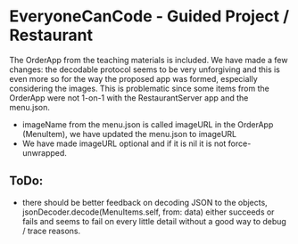 # EveryoneCanCode - Guided Project / Restaurant

The OrderApp from the teaching materials is included.
We have made a few changes: the decodable protocol seems to be very unforgiving and this is even more so for the way the proposed app was formed, especially considering the images. This is problematic since some items from the OrderApp were not 1-on-1 with the RestaurantServer app and the menu.json.

- imageName from the menu.json is called imageURL in the OrderApp (MenuItem), we have updated the menu.json to imageURL
- We have made imageURL optional and if it is nil it is not force-unwrapped.

## ToDo:
- there should be better feedback on decoding JSON to the objects, jsonDecoder.decode(MenuItems.self, from: data) either succeeds or fails and seems to fail on every little detail without a good way to debug / trace reasons.
